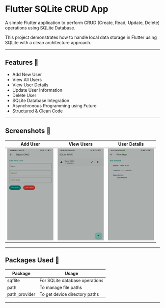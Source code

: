 # Flutter SQLite CRUD App

A simple Flutter application to perform CRUD (Create, Read, Update, Delete) operations using SQLite Database.

This project demonstrates how to handle local data storage in Flutter using SQLite with a clean architecture approach.

---

## Features 🚀

- Add New User
- View All Users
- View User Details
- Update User Information
- Delete User
- SQLite Database Integration
- Asynchronous Programming using Future
- Structured & Clean Code

---

## Screenshots 📱

| Add User | View Users | User Details |
|----------|------------|--------------|
| <img src="assets/add_user.jpg" width="150" height="300"/> | <img src="assets/view_users.jpg" width="150" height="300"/> | <img src="assets/user_details.jpg" width="150" height="300"/> |

---

## Packages Used 🧩

| Package         | Usage                                |
|-----------------|-------------------------------------|
| sqflite         | For SQLite database operations     |
| path            | To manage file paths               |
| path_provider   | To get device directory paths      |

---
